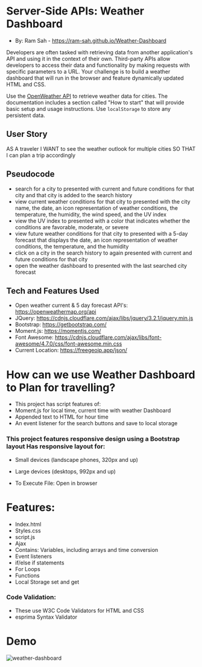 
# Server-Side APIs: Weather Dashboard
* By: Ram Sah - https://ram-sah.github.io/Weather-Dashboard

Developers are often tasked with retrieving data from another application's API and using it in the context of their own. Third-party APIs allow developers to access their data and functionality by making requests with specific parameters to a URL. Your challenge is to build a weather dashboard that will run in the browser and feature dynamically updated HTML and CSS.

Use the [OpenWeather API](https://openweathermap.org/api) to retrieve weather data for cities. The documentation includes a section called "How to start" that will provide basic setup and usage instructions. Use `localStorage` to store any persistent data.

## User Story
AS A traveler
I WANT to see the weather outlook for multiple cities
SO THAT I can plan a trip accordingly

## Pseudocode

* search for a city to presented with current and future conditions for that city and that city is added to the search history
* view current weather conditions for that city to presented with the city name, the date, an icon representation of weather conditions, the temperature, the humidity, the wind speed, and the UV index
* view the UV index to presented with a color that indicates whether the conditions are favorable, moderate, or severe
* view future weather conditions for that city to presented with a 5-day forecast that displays the date, an icon representation of weather conditions, the temperature, and the humidity
* click on a city in the search history to again presented with current and future conditions for that city
* open the weather dashboard to presented with the last searched city forecast
## Tech and Features Used
* Open weather current & 5 day forecast API's: https://openweathermap.org/api
* JQuery: https://cdnjs.cloudflare.com/ajax/libs/jquery/3.2.1/jquery.min.js
* Bootstrap: https://getbootstrap.com/
* Moment.js: https://momentjs.com/
* Font Awesome: https://cdnjs.cloudflare.com/ajax/libs/font-awesome/4.7.0/css/font-awesome.min.css
* Current Location: https://freegeoip.app/json/

# How can we use Weather Dashboard to Plan for travelling?

* This project has script features of:
* Moment.js for local time, current time with weather Dashboard
* Appended text to HTML for hour time
* An event listener for the search buttons and save to local storage
### This project features responsive design using a Bootstrap layout Has responsive layout for:
* Small devices (landscape phones, 320px and up)  
* Large devices (desktops, 992px and up) 

* To Execute File: Open in browser

# Features:
* Index.html
* Styles.css
* script.js
* Ajax
* Contains:  Variables, including arrays and time conversion 
* Event listeners 
* if/else if statements 
* For Loops 
* Functions 
* Local Storage set and get
### Code Validation:
* These use W3C Code Validators for HTML and CSS
* esprima Syntax Validator 

# Demo
![weather-dashboard](https://user-images.githubusercontent.com/64625123/86528091-f8ec3400-be72-11ea-9b88-2304d9e89adc.gif)


